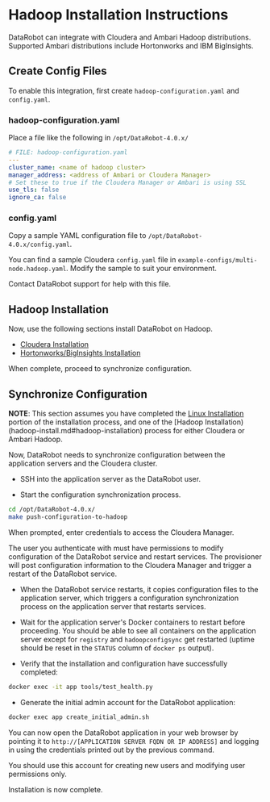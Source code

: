 # Hadoop Installation Instructions

DataRobot can integrate with Cloudera and Ambari Hadoop distributions.
Supported Ambari distributions include Hortonworks and IBM BigInsights.

## Create Config Files

To enable this integration, first create `hadoop-configuration.yaml` and `config.yaml`.

### hadoop-configuration.yaml

Place a file like the following in `/opt/DataRobot-4.0.x/`

```yaml
# FILE: hadoop-configuration.yaml
---
cluster_name: <name of hadoop cluster>
manager_address: <address of Ambari or Cloudera Manager>
# Set these to true if the Cloudera Manager or Ambari is using SSL
use_tls: false
ignore_ca: false
```

### config.yaml

Copy a sample YAML configuration file to `/opt/DataRobot-4.0.x/config.yaml`.

You can find a sample Cloudera `config.yaml` file in `example-configs/multi-node.hadoop.yaml`. Modify the sample to suit your
environment.

Contact DataRobot support for help with this file.

## Hadoop Installation

Now, use the following sections install DataRobot on Hadoop.

* [Cloudera Installation](cloudera-install.md)
* [Hortonworks/BigInsights Installation](ambari-install.md)

When complete, proceed to synchronize configuration.

## Synchronize Configuration

**NOTE**: This section assumes you have completed the [Linux Installation](standard-install.md) portion of the installation process, and
one of the [Hadoop Installation)(hadoop-install.md#hadoop-installation)
process for either Cloudera or Ambari Hadoop.

Now, DataRobot needs to synchronize configuration between the application
servers and the Cloudera cluster.

* SSH into the application server as the DataRobot user.

* Start the configuration synchronization process.

```bash
cd /opt/DataRobot-4.0.x/
make push-configuration-to-hadoop
```

When prompted, enter credentials to access the Cloudera Manager.

The user you authenticate with must have permissions to modify configuration
of the DataRobot service and restart services. The provisioner will post configuration
information to the Cloudera Manager and trigger a restart of the DataRobot service.

* When the DataRobot service restarts, it copies configuration files to the
application server, which triggers a configuration synchronization process on
the application server that restarts services.

* Wait for the application server's Docker containers to restart before proceeding.
You should be able to see all containers on the application server except for
`registry` and `hadoopconfigsync` get restarted (uptime should be reset in
the `STATUS` column of `docker ps` output).

* Verify that the installation and configuration have successfully completed:

```bash
docker exec -it app tools/test_health.py
```

* Generate the initial admin account for the DataRobot application:

```bash
docker exec app create_initial_admin.sh
```

You can now open the DataRobot application in your web browser by pointing it
to `http://[APPLICATION SERVER FQDN OR IP ADDRESS]` and logging in using the
credentials printed out by the previous command.

You should use this account for creating new users and modifying user permissions only.

Installation is now complete.
